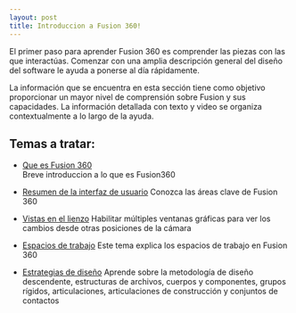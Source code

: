 ```yaml
---
layout: post
title: Introduccion a Fusion 360!
---
```

El primer paso para aprender Fusion 360 es comprender las piezas con las que interactúas. Comenzar con una amplia descripción general del diseño del software le ayuda a ponerse al día rápidamente.

La información que se encuentra en esta sección tiene como objetivo proporcionar un mayor nivel de comprensión sobre Fusion y sus capacidades. La información detallada con texto y video se organiza contextualmente a lo largo de la ayuda.  

  
  
## Temas a tratar:

* [Que es Fusion 360](https://innovadevs.github.io/404)  
     Breve introduccion a lo que es Fusion360  
    
* [Resumen de la interfaz de usuario](https://innovadevs.github.io/404)
     Conozca las áreas clave de Fusion 360  
     
* [Vistas en el lienzo](https://innovadevs.github.io/404)
     Habilitar múltiples ventanas gráficas para ver los cambios desde otras posiciones de la cámara  
     
* [Espacios de trabajo](https://innovadevs.github.io/404)
     Este tema explica los espacios de trabajo en Fusion 360  
     
* [Estrategias de diseño](https://innovadevs.github.io/404)
     Aprende sobre la metodología de diseño descendente, estructuras de archivos, cuerpos y componentes, grupos rígidos, articulaciones, articulaciones de construcción y conjuntos de contactos